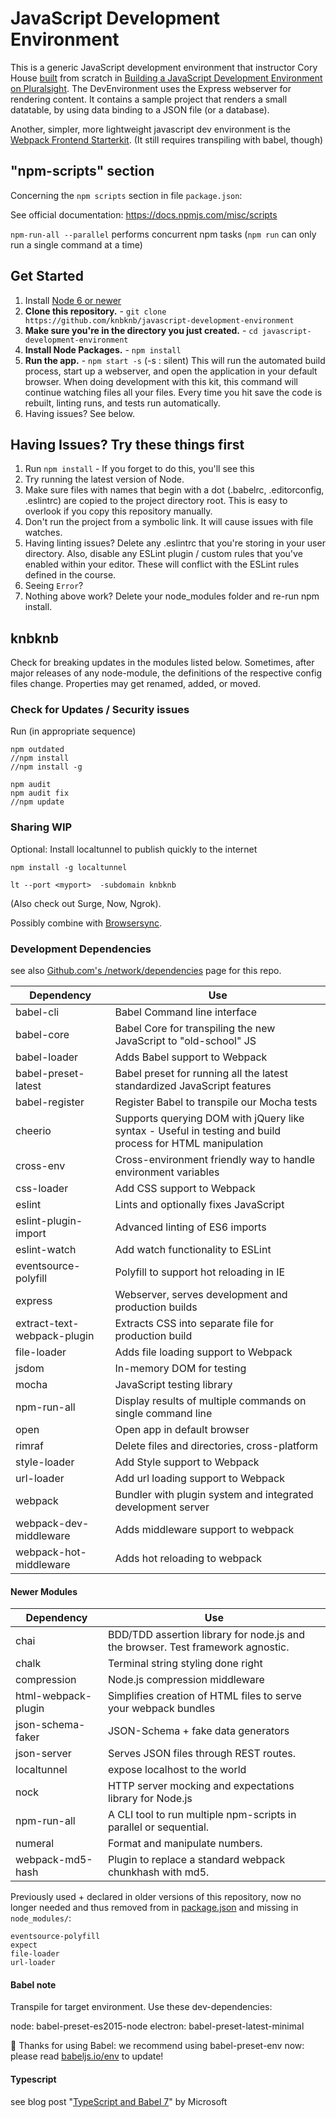 # JavaScript Development Environment

This is a generic JavaScript development environment that instructor Cory House [built](https://github.com/coryhouse/javascript-development-environment) from scratch in [Building a JavaScript Development Environment on Pluralsight](https://app.pluralsight.com/library/courses/javascript-development-environment/table-of-contents). The DevEnvironment uses the Express webserver for rendering content. It contains a sample project that renders a small datatable, by using data binding to a JSON file (or a database).

Another, simpler, more lightweight javascript dev environment is the [Webpack Frontend Starterkit](https://github.com/wbkd/webpack-starter). (It still requires transpiling with babel, though)

## "npm-scripts" section

Concerning the `npm scripts` section in file `package.json`:

See official documentation: https://docs.npmjs.com/misc/scripts

`npm-run-all --parallel` performs concurrent npm tasks (`npm run` can only run a single command at a time)

## Get Started

1. Install [Node 6 or newer](http://nodejs.org/)
2. **Clone this repository.** - `git clone https://github.com/knbknb/javascript-development-environment`
3. **Make sure you're in the directory you just created.** - `cd javascript-development-environment`
4. **Install Node Packages.** - `npm install`
5. **Run the app.** - `npm start -s` (-s : silent)
   This will run the automated build process, start up a webserver, and open the application in your default browser. When doing development with this kit, this command will continue watching files all your files. Every time you hit save the code is rebuilt, linting runs, and tests run automatically.
6. Having issues? See below.

## Having Issues? Try these things first

1. Run `npm install` - If you forget to do this, you'll see this
2. Try running the latest version of Node.
3. Make sure files with names that begin with a dot (.babelrc, .editorconfig, .eslintrc) are copied to the project directory root. This is easy to overlook if you copy this repository manually.
4. Don't run the project from a symbolic link. It will cause issues with file watches.
5. Having linting issues? Delete any .eslintrc that you're storing in your user directory. Also, disable any ESLint plugin / custom rules that you've enabled within your editor. These will conflict with the ESLint rules defined in the course.
6. Seeing `Error`?
7. Nothing above work? Delete your node_modules folder and re-run npm install.

## knbknb

Check for breaking updates in the modules listed below. Sometimes, after major releases of any node-module, the definitions of the respective config files change. Properties may get renamed, added, or moved.

### Check for Updates / Security issues

Run (in appropriate sequence)

    npm outdated
    //npm install
    //npm install -g

    npm audit
    npm audit fix
    //npm update

### Sharing WIP

Optional: Install localtunnel to publish quickly to the internet

```{sh}
npm install -g localtunnel

lt --port <myport>  -subdomain knbknb
```

(Also check out Surge, Now, Ngrok).

Possibly combine with [Browsersync](https://github.com/BrowserSync/browser-sync).

### Development Dependencies

see also [Github.com's /network/dependencies](https://github.com/coryhouse/javascript-development-environment/network/dependencies) page for this repo.

| **Dependency**              | **Use**                                                                                                   |
| --------------------------- | --------------------------------------------------------------------------------------------------------- |
| babel-cli                   | Babel Command line interface                                                                              |
| babel-core                  | Babel Core for transpiling the new JavaScript to "old-school" JS                                          |
| babel-loader                | Adds Babel support to Webpack                                                                             |
| babel-preset-latest         | Babel preset for running all the latest standardized JavaScript features                                  |
| babel-register              | Register Babel to transpile our Mocha tests                                                               |
| cheerio                     | Supports querying DOM with jQuery like syntax - Useful in testing and build process for HTML manipulation |
| cross-env                   | Cross-environment friendly way to handle environment variables                                            |
| css-loader                  | Add CSS support to Webpack                                                                                |
| eslint                      | Lints and optionally fixes JavaScript                                                                     |
| eslint-plugin-import        | Advanced linting of ES6 imports                                                                           |
| eslint-watch                | Add watch functionality to ESLint                                                                         |
| eventsource-polyfill        | Polyfill to support hot reloading in IE                                                                   |
| express                     | Webserver, serves development and production builds                                                       |
| extract-text-webpack-plugin | Extracts CSS into separate file for production build                                                      |
| file-loader                 | Adds file loading support to Webpack                                                                      |
| jsdom                       | In-memory DOM for testing                                                                                 |
| mocha                       | JavaScript testing library                                                                                |
| npm-run-all                 | Display results of multiple commands on single command line                                               |
| open                        | Open app in default browser                                                                               |
| rimraf                      | Delete files and directories, cross-platform                                                              |
| style-loader                | Add Style support to Webpack                                                                              |
| url-loader                  | Add url loading support to Webpack                                                                        |
| webpack                     | Bundler with plugin system and integrated development server                                              |
| webpack-dev-middleware      | Adds middleware support to webpack                                                                        |
| webpack-hot-middleware      | Adds hot reloading to webpack                                                                             |

#### Newer Modules

| **Dependency**      | **Use**                                                                         |
| ------------------- | ------------------------------------------------------------------------------- |
| chai                | BDD/TDD assertion library for node.js and the browser. Test framework agnostic. |
| chalk               | Terminal string styling done right                                              |
| compression         | Node.js compression middleware                                                  |
| html-webpack-plugin | Simplifies creation of HTML files to serve your webpack bundles                 |
| json-schema-faker   | JSON-Schema + fake data generators                                              |
| json-server         | Serves JSON files through REST routes.                                          | , |
| localtunnel         | expose localhost to the world                                                   |
| nock                | HTTP server mocking and expectations library for Node.js                        | , |
| npm-run-all         | A CLI tool to run multiple npm-scripts in parallel or sequential.               |
| numeral             | Format and manipulate numbers.                                                  | , |
| webpack-md5-hash    | Plugin to replace a standard webpack chunkhash with md5.                        |

Previously used + declared in older versions of this repository, now no longer needed and thus removed from in [package.json](package.json) and missing in `node_modules/`:

    eventsource-polyfill
    expect
    file-loader
    url-loader

#### Babel note

Transpile for target environment. Use these dev-dependencies:

node: babel-preset-es2015-node
electron: babel-preset-latest-minimal

🙌 Thanks for using Babel: we recommend using babel-preset-env now: please read [babeljs.io/env](https://babeljs.io/docs/en/env/) to update!

#### Typescript

see blog post "[TypeScript and Babel 7](https://blogs.msdn.microsoft.com/typescript/2018/08/27/typescript-and-babel-7/)" by Microsoft

